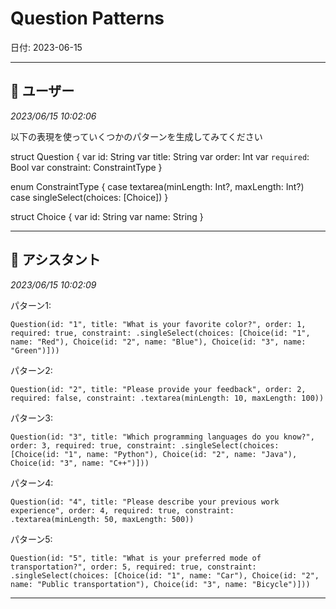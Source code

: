 # Question Patterns

日付: 2023-06-15

---

## 👤 ユーザー
*2023/06/15 10:02:06*

以下の表現を使っていくつかのパターンを生成してみてください



struct Question {
    var id: String
    var title: String
    var order: Int
    var `required`: Bool
    var constraint: ConstraintType
}

enum ConstraintType {
    case textarea(minLength: Int?, maxLength: Int?)
    case singleSelect(choices: [Choice])
}

struct Choice {
    var id: String
    var name: String
}

---

## 🤖 アシスタント
*2023/06/15 10:02:09*

パターン1:
```
Question(id: "1", title: "What is your favorite color?", order: 1, required: true, constraint: .singleSelect(choices: [Choice(id: "1", name: "Red"), Choice(id: "2", name: "Blue"), Choice(id: "3", name: "Green")]))
```

パターン2:
```
Question(id: "2", title: "Please provide your feedback", order: 2, required: false, constraint: .textarea(minLength: 10, maxLength: 100))
```

パターン3:
```
Question(id: "3", title: "Which programming languages do you know?", order: 3, required: true, constraint: .singleSelect(choices: [Choice(id: "1", name: "Python"), Choice(id: "2", name: "Java"), Choice(id: "3", name: "C++")]))
```

パターン4:
```
Question(id: "4", title: "Please describe your previous work experience", order: 4, required: true, constraint: .textarea(minLength: 50, maxLength: 500))
```

パターン5:
```
Question(id: "5", title: "What is your preferred mode of transportation?", order: 5, required: true, constraint: .singleSelect(choices: [Choice(id: "1", name: "Car"), Choice(id: "2", name: "Public transportation"), Choice(id: "3", name: "Bicycle")]))
```

---
